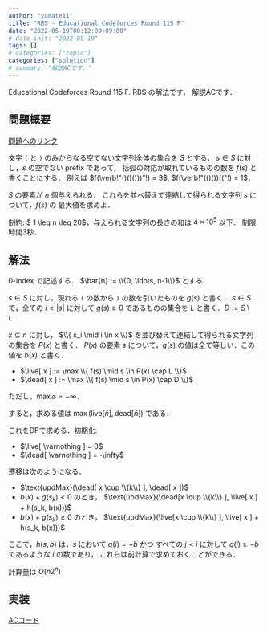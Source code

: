 ```yaml
---
author: "yamate11"
title: "RBS - Educational Codeforces Round 115 F"
date: "2022-05-19T00:12:09+09:00"
# date_init: "2022-05-19"
tags: []
# categories: ["topic"]
categories: ["solution"]
# summary: "解説ACです．" 
---
```


<!-- タイトルはキーワードがインデックスされないかもしれないので，
     ここに書いておく -->
Educational Codeforces Round 115 F. RBS の解法です．
解説ACです．

## 問題概要

[問題へのリンク](https://codeforces.com/contest/1598/problem/F)

文字 `(` と `)` のみからなる空でない文字列全体の集合を $S$ とする．
$s \in S$ に対し，$s$ の空でない prefix であって，
括弧の対応が取れているものの数を $f(s)$ と書くことにする．
例えば $f(\verb!"()()()))"!) = 3$,
$f(\verb!"(()())(("!) = 1$．

$S$ の要素が $n$ 個与えられる．
これらを並べ替えて連結して得られる文字列 $s$ について，$f(s)$ の
最大値を求めよ．

制約: $ 1 \leq n \leq 20$，与えられる文字列の長さの和は $4\times 10^5$ 以下．
制限時間3秒．

## 解法

0-index で記述する．
$\bar{n} := \\{0, \ldots, n-1\\}$ とする．

$s \in S$ に対し，現れる `(` の数から `)` の数を引いたものを $g(s)$ と書く．
$s \in S$ で，全ての $i < |s|$ に対して $g(s) \geq 0$ であるものの集合を
$L$ と書く．$D := S \setminus L$．

$x \subseteq \bar{n}$ に対し，
$\\{ s_i \mid i \in x \\}$ を並び替えて連結して得られる文字列
の集合を $P(x)$ と書く．
$P(x)$ の要素 $s$ について，$g(s)$ の値は全て等しい．この値を $b(x)$ と書く．
$\newcommand{\live}{\text{live}}\newcommand{\dead}{\text{dead}}$

* $\live[ x ] := \max \\{ f(s) \mid s \in P(x) \cap L \\}$
* $\dead[ x ] := \max \\{ f(s) \mid s \in P(x) \cap D \\}$

ただし，$\max \varnothing = -\infty$．

すると，求める値は $\max( \text{live}[\bar{n}], \text{dead}[\bar{n}] )$
である．

これをDPで求める．初期化:

* $\live[ \varnothing ] = 0$
* $\dead[ \varnothing ] = -\infty$

遷移は次のようになる．

* $\text{updMax}(\dead[ x \cup \\{k\\} ], \dead[ x ])$
* $b(x) + g(s_k) < 0$ のとき，
  $\text{updMax}(\dead[x \cup \\{k\\} ], \live[ x ] + h(s_k, b(x)))$
* $b(x) + g(s_k) \geq 0$ のとき，
  $\text{updMax}(\live[x \cup \\{k\\} ], \live[ x ] + h(s_k, b(x)))$

ここで，$h(s, b)$ は，$s$ において $g(i) = -b$ かつ すべての
$j < i$ に対して $g(j) \geq -b$ であるような $i$ の数であり，
これらは前計算で求めておくことができる．


計算量は $O(n2^n)$

## 実装

[ACコード](https://codeforces.com/contest/1598/submission/157580538)

